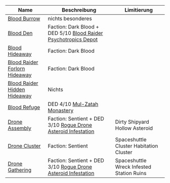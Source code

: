 |Name|Beschreibung|Limitierung|
|---|---|---|
|[Blood Burrow](http://de.sistersprobe.wikia.com/wiki/Blood_Burrow)|nichts besonderes||
|[Blood Den](http://de.sistersprobe.wikia.com/wiki/Blood_Den)|Faction: <span class="orange">Dark Blood</span> + DED 5/10 [Blood Raider Psychotropics Depot](http://de.sistersprobe.wikia.com/wiki/Blood_Raider_Psychotropics_Depot)||
|[Blood Hideaway](http://de.sistersprobe.wikia.com/wiki/Blood_Hideaway)|Faction: <span class="orange">Dark Blood</span>||
|[Blood Raider Forlorn Hideaway](http://de.sistersprobe.wikia.com/wiki/Blood_Raider_Forlorn_Hideaway)|Faction: <span class="orange">Dark Blood</span>||
|[Blood Raider Hidden Hideaway](http://de.sistersprobe.wikia.com/wiki/Blood_Raider_Hidden_Hideaway)|<span class="red">Nichts</span>||
|[Blood Refuge](http://de.sistersprobe.wikia.com/wiki/Blood_Refuge)|DED 4/10 [Mul-Zatah Monastery](http://de.sistersprobe.wikia.com/wiki/Mul-Zatah_Monastery)||
|[Drone Assembly](http://de.sistersprobe.wikia.com/wiki/Drone_Assembly)|Faction: <span class="orange">Sentient</span> + DED 3/10 [Rogue Drone Asteroid Infestation](http://de.sistersprobe.wikia.com/wiki/Rogue_Drone_Asteroid_Infestation)|<span class="green">Dirty Shipyard</span> <span class="red">Hollow Asteroid</span>|
|[Drone Cluster](http://de.sistersprobe.wikia.com/wiki/Drone_Cluster)|Faction: <span class="orange">Sentient</span>|<span class="green">Spaceshuttle Cluster</span> <span class="red">Habitation Cluster</span>|
|[Drone Gathering](http://de.sistersprobe.wikia.com/wiki/Drone_Gathering)|Faction: <span class="orange">Sentient</span> + DED 3/10 [Rogue Drone Asteroid Infestation](http://de.sistersprobe.wikia.com/wiki/Rogue_Drone_Asteroid_Infestation)|<span class="green">Spaceshuttle Wreck</span> <span class="red">Infested Station Ruins</span>|
